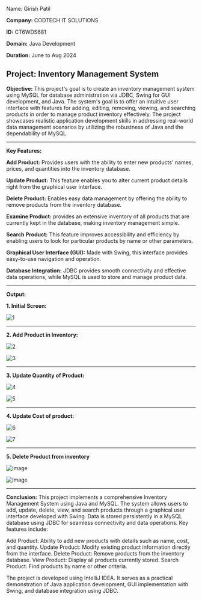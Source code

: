 Name: Girish Patil

**Company:** CODTECH IT SOLUTIONS

**ID:** CT6WDS681

**Domain:** Java Development

**Duration:** June to Aug 2024

**Project: Inventory Management System**
-------------------------------------

**Objective:**
This project's goal is to create an inventory management system using MySQL for database administration via JDBC, Swing for GUI development, and Java. The system's goal is to offer an intuitive user interface with features for adding, editing, removing, viewing, and searching products in order to manage product inventory effectively. The project showcases realistic application development skills in addressing real-world data management scenarios by utilizing the robustness of Java and the dependability of MySQL.
________________________________________________________________________________________________________________________________________________
**Key Features:**

**Add Product:** Provides users with the ability to enter new products' names, prices, and quantities into the inventory database.

**Update Product:** This feature enables you to alter current product details right from the graphical user interface.

**Delete Product:** Enables easy data management by offering the ability to remove products from the inventory database.

**Examine Product:** provides an extensive inventory of all products that are currently kept in the database, making inventory management simple.

**Search Product:** This feature improves accessibility and efficiency by enabling users to look for particular products by name or other parameters.

**Graphical User Interface (GUI):** Made with Swing, this interface provides easy-to-use navigation and operation.

**Database Integration:** JDBC provides smooth connectivity and effective data operations, while MySQL is used to store and manage product data.
________________________________________________________________________________________________________________________________________________
**Output:**

**1. Initial Screen:**

![1](https://github.com/iampatil123/CodTech-Tasks2/assets/104752738/d7f87283-f78d-4784-ad14-6db61d359bda)

---------------------------------------------------------------------------------------------------------
**2. Add Product in Inventory:**

![2](https://github.com/iampatil123/CodTech-Tasks2/assets/104752738/5144c912-4bd0-4297-913c-05418973d4b4)

![3](https://github.com/iampatil123/CodTech-Tasks2/assets/104752738/1f763d9a-6531-4878-9c2b-fffe24c656bd)

---------------------------------------------------------------------------------------------------------
**3. Update Quantity of Product:**

![4](https://github.com/iampatil123/CodTech-Tasks2/assets/104752738/20213724-8f33-4d8e-8945-4dd9538f57cb)

![5](https://github.com/iampatil123/CodTech-Tasks2/assets/104752738/84890da9-26d3-4eb0-adae-c0157b1ecaaf)

---------------------------------------------------------------------------------------------------------
**4. Update Cost of product:**

![6](https://github.com/iampatil123/CodTech-Tasks2/assets/104752738/b9ebe0ac-09ea-4823-9698-90606b53ebbd)

![7](https://github.com/iampatil123/CodTech-Tasks2/assets/104752738/d1dfaddf-1035-42b6-9c62-a5cbf8f08285)

---------------------------------------------------------------------------------------------------------
**5. Delete Product from inventory**

![image](https://github.com/iampatil123/CodTech-Tasks2/assets/104752738/3926f797-0322-4bb7-afa0-47263eb77329)

![image](https://github.com/iampatil123/CodTech-Tasks2/assets/104752738/ed90fff5-80e4-4883-8308-9d805462a652)

---------------------------------------------------------------------------------------------------------
**Conclusion:**
This project implements a comprehensive Inventory Management System using Java and MySQL. The system allows users to add, update, delete, view, and search products through a graphical user interface developed with Swing. Data is stored persistently in a MySQL database using JDBC for seamless connectivity and data operations. Key features include:

Add Product: Ability to add new products with details such as name, cost, and quantity.
Update Product: Modify existing product information directly from the interface.
Delete Product: Remove products from the inventory database.
View Product: Display all products currently stored.
Search Product: Find products by name or other criteria.

The project is developed using IntelliJ IDEA. It serves as a practical demonstration of Java application development, GUI implementation with Swing, and database integration using JDBC.
